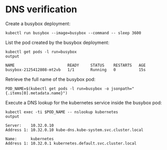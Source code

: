 # DNS verification

Create a busybox deployment:

```
kubectl run busybox --image=busybox --command -- sleep 3600
```

List the pod created by the busybox deployment:

```
kubectl get pods -l run=busybox
output

NAME                       READY     STATUS    RESTARTS   AGE
busybox-2125412808-mt2vb   1/1       Running   0          15s
```

Retrieve the full name of the busybox pod:

```
POD_NAME=$(kubectl get pods -l run=busybox -o jsonpath="{.items[0].metadata.name}")
```

Execute a DNS lookup for the kubernetes service inside the busybox pod:

```
kubectl exec -ti $POD_NAME -- nslookup kubernetes
output

Server:    10.32.0.10
Address 1: 10.32.0.10 kube-dns.kube-system.svc.cluster.local

Name:      kubernetes
Address 1: 10.32.0.1 kubernetes.default.svc.cluster.local
```